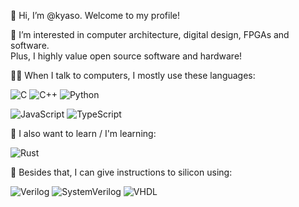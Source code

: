 👋 Hi, I’m @kyaso. Welcome to my profile!

👀 I’m interested in computer architecture, digital design, FPGAs and software.\
Plus, I highly value open source software and hardware!

👨‍💻 When I talk to computers, I mostly use these languages:

![C](https://img.shields.io/badge/c-%2300599C.svg?style=for-the-badge&logo=c&logoColor=white)
![C++](https://img.shields.io/badge/c++-%2300599C.svg?style=for-the-badge&logo=c%2B%2B&logoColor=white)
![Python](https://img.shields.io/badge/python-3670A0?style=for-the-badge&logo=python&logoColor=ffdd54)


![JavaScript](https://img.shields.io/badge/javascript-%23323330.svg?style=for-the-badge&logo=javascript&logoColor=%23F7DF1E)
![TypeScript](https://img.shields.io/badge/typescript-%23007ACC.svg?style=for-the-badge&logo=typescript&logoColor=white)

🌱 I also want to learn / I'm learning:

![Rust](https://img.shields.io/badge/rust-%23000000.svg?style=for-the-badge&logo=rust&logoColor=white)

🔌 Besides that, I can give instructions to silicon using:

![Verilog](https://img.shields.io/badge/Verilog-brightgreen?style=for-the-badge)
![SystemVerilog](https://img.shields.io/badge/SystemVerilog-green?style=for-the-badge)
![VHDL](https://img.shields.io/badge/VHDL-blue?style=for-the-badge)

<!---
kyaso/kyaso is a ✨ special ✨ repository because its `README.md` (this file) appears on your GitHub profile.
You can click the Preview link to take a look at your changes.
--->
